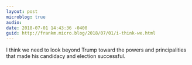```yaml
---
layout: post
microblog: true
audio: 
date: 2018-07-01 14:43:36 -0400
guid: http://frankm.micro.blog/2018/07/01/i-think-we.html
---
```

I think we need to look beyond Trump toward the powers and principalities that made his candidacy and election successful. 
